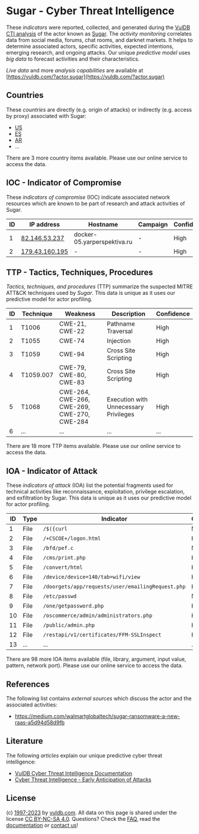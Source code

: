 # Sugar - Cyber Threat Intelligence

These _indicators_ were reported, collected, and generated during the [VulDB CTI analysis](https://vuldb.com/?kb.cti) of the actor known as [Sugar](https://vuldb.com/?actor.sugar). The _activity monitoring_ correlates data from social media, forums, chat rooms, and darknet markets. It helps to determine associated actors, specific activities, expected intentions, emerging research, and ongoing attacks. Our unique _predictive model_ uses _big data_ to forecast activities and their characteristics.

_Live data_ and more _analysis capabilities_ are available at [https://vuldb.com/?actor.sugar](https://vuldb.com/?actor.sugar)

## Countries

These _countries_ are directly (e.g. origin of attacks) or indirectly (e.g. access by proxy) associated with Sugar:

* [US](https://vuldb.com/?country.us)
* [ES](https://vuldb.com/?country.es)
* [AR](https://vuldb.com/?country.ar)
* ...

There are 3 more country items available. Please use our online service to access the data.

## IOC - Indicator of Compromise

These _indicators of compromise_ (IOC) indicate associated network resources which are known to be part of research and attack activities of Sugar.

ID | IP address | Hostname | Campaign | Confidence
-- | ---------- | -------- | -------- | ----------
1 | [82.146.53.237](https://vuldb.com/?ip.82.146.53.237) | docker-05.yarperspektiva.ru | - | High
2 | [179.43.160.195](https://vuldb.com/?ip.179.43.160.195) | - | - | High

## TTP - Tactics, Techniques, Procedures

_Tactics, techniques, and procedures_ (TTP) summarize the suspected MITRE ATT&CK techniques used by _Sugar_. This data is unique as it uses our predictive model for actor profiling.

ID | Technique | Weakness | Description | Confidence
-- | --------- | -------- | ----------- | ----------
1 | T1006 | CWE-21, CWE-22 | Pathname Traversal | High
2 | T1055 | CWE-74 | Injection | High
3 | T1059 | CWE-94 | Cross Site Scripting | High
4 | T1059.007 | CWE-79, CWE-80, CWE-83 | Cross Site Scripting | High
5 | T1068 | CWE-264, CWE-266, CWE-269, CWE-270, CWE-284 | Execution with Unnecessary Privileges | High
6 | ... | ... | ... | ...

There are 18 more TTP items available. Please use our online service to access the data.

## IOA - Indicator of Attack

These _indicators of attack_ (IOA) list the potential fragments used for technical activities like reconnaissance, exploitation, privilege escalation, and exfiltration by Sugar. This data is unique as it uses our predictive model for actor profiling.

ID | Type | Indicator | Confidence
-- | ---- | --------- | ----------
1 | File | `/$({curl` | Medium
2 | File | `/+CSCOE+/logon.html` | High
3 | File | `/bfd/pef.c` | Medium
4 | File | `/cms/print.php` | High
5 | File | `/convert/html` | High
6 | File | `/device/device=140/tab=wifi/view` | High
7 | File | `/doorgets/app/requests/user/emailingRequest.php` | High
8 | File | `/etc/passwd` | Medium
9 | File | `/one/getpassword.php` | High
10 | File | `/oscommerce/admin/administrators.php` | High
11 | File | `/public/admin.php` | High
12 | File | `/restapi/v1/certificates/FFM-SSLInspect` | High
13 | ... | ... | ...

There are 98 more IOA items available (file, library, argument, input value, pattern, network port). Please use our online service to access the data.

## References

The following list contains _external sources_ which discuss the actor and the associated activities:

* https://medium.com/walmartglobaltech/sugar-ransomware-a-new-raas-a5d94d58d9fb

## Literature

The following _articles_ explain our unique predictive cyber threat intelligence:

* [VulDB Cyber Threat Intelligence Documentation](https://vuldb.com/?kb.cti)
* [Cyber Threat Intelligence - Early Anticipation of Attacks](https://www.scip.ch/en/?labs.20201022)

## License

(c) [1997-2023](https://vuldb.com/?kb.changelog) by [vuldb.com](https://vuldb.com/?kb.about). All data on this page is shared under the license [CC BY-NC-SA 4.0](https://creativecommons.org/licenses/by-nc-sa/4.0/). Questions? Check the [FAQ](https://vuldb.com/?kb.faq), read the [documentation](https://vuldb.com/?kb) or [contact us](https://vuldb.com/?contact)!
